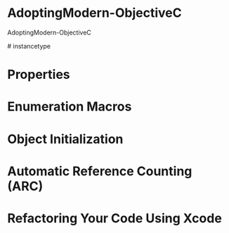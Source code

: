 # AdoptingModern-ObjectiveC

AdoptingModern-ObjectiveC

# instancetype

# Properties

# Enumeration Macros

# Object Initialization

# Automatic Reference Counting (ARC)

# Refactoring Your Code Using Xcode
